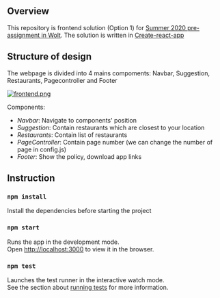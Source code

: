## Overview

This repository is frontend solution (Option 1) for [Summer 2020 pre-assignment in Wolt](https://github.com/woltapp/summer2020). The solution is written in [Create-react-app](https://github.com/woltapp/summer2020)

## Structure of design
The webpage is divided into 4 mains compoments: Navbar, Suggestion, Restaurants, Pagecontroller and Footer

[![frontend.png](https://i.postimg.cc/YqWxfZTN/woltapp.png)](https://postimg.cc/N5QTQJsL)

Components:
* _Navbar_: Navigate to components' position
* _Suggestion_: Contain restaurants which are closest to your location
* _Restaurants_: Contain list of restaurants
* _PageController_: Contain page number (we can change the number of page in config.js)
* _Footer_: Show the policy, download app links

## Instruction

### `npm install`
Install the dependencies before starting the project<br />

### `npm start`
Runs the app in the development mode.<br />
Open [http://localhost:3000](http://localhost:3000) to view it in the browser.

### `npm test`

Launches the test runner in the interactive watch mode.<br />
See the section about [running tests](https://facebook.github.io/create-react-app/docs/running-tests) for more information.


